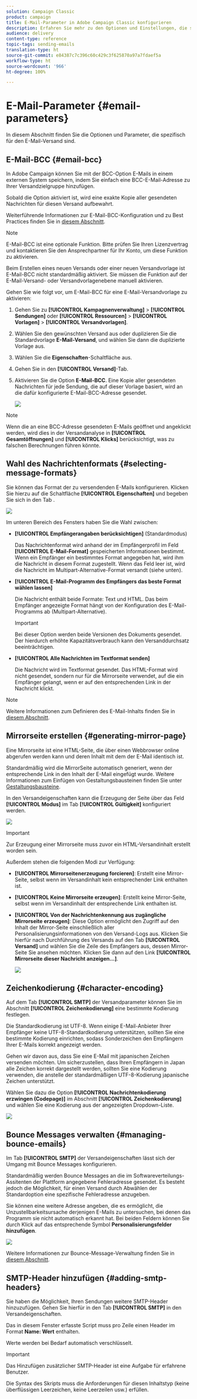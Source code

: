 ```yaml
---
solution: Campaign Classic
product: campaign
title: E-Mail-Parameter in Adobe Campaign Classic konfigurieren
description: Erfahren Sie mehr zu den Optionen und Einstellungen, die spezifisch für den E-Mail-Versand sind.
audience: delivery
content-type: reference
topic-tags: sending-emails
translation-type: ht
source-git-commit: e84387c7c396c60c429c3f625870a97a7fdaef5a
workflow-type: ht
source-wordcount: '966'
ht-degree: 100%

---
```



# E-Mail-Parameter {#email-parameters}

In diesem Abschnitt finden Sie die Optionen und Parameter, die spezifisch für den E-Mail-Versand sind.

## E-Mail-BCC {#email-bcc}

In Adobe Campaign können Sie mit der BCC-Option E-Mails in einem externen System speichern, indem Sie einfach eine BCC-E-Mail-Adresse zu Ihrer Versandzielgruppe hinzufügen.

Sobald die Option aktiviert ist, wird eine exakte Kopie aller gesendeten Nachrichten für diesen Versand aufbewahrt.

Weiterführende Informationen zur E-Mail-BCC-Konfiguration und zu Best Practices finden Sie in [diesem Abschnitt](../../installation/using/email-archiving.md).

>[!NOTE]
>
>E-Mail-BCC ist eine optionale Funktion. Bitte prüfen Sie Ihren Lizenzvertrag und kontaktieren Sie den Ansprechpartner für Ihr Konto, um diese Funktion zu aktivieren.

Beim Erstellen eines neuen Versands oder einer neuen Versandvorlage ist E-Mail-BCC nicht standardmäßig aktiviert. Sie müssen die Funktion auf der E-Mail-Versand- oder Versandvorlagenebene manuell aktivieren.

Gehen Sie wie folgt vor, um E-Mail-BCC für eine E-Mail-Versandvorlage zu aktivieren:

1. Gehen Sie zu **[!UICONTROL Kampagnenverwaltung]** > **[!UICONTROL Sendungen]** oder **[!UICONTROL Ressourcen]** > **[!UICONTROL Vorlagen]** > **[!UICONTROL Versandvorlagen]**.
1. Wählen Sie den gewünschten Versand aus oder duplizieren Sie die Standardvorlage **E-Mail-Versand**, und wählen Sie dann die duplizierte Vorlage aus.
1. Wählen Sie die **Eigenschaften**-Schaltfläche aus.
1. Gehen Sie in den **[!UICONTROL Versand]**-Tab.
1. Aktivieren Sie die Option **E-Mail-BCC**. Eine Kopie aller gesendeten Nachrichten für jede Sendung, die auf dieser Vorlage basiert, wird an die dafür konfigurierte E-Mail-BCC-Adresse gesendet.

   ![](assets/s_ncs_user_wizard_archiving.png)

>[!NOTE]
>
>Wenn die an eine BCC-Adresse gesendeten E-Mails geöffnet und angeklickt werden, wird dies in der Versandanalyse in **[!UICONTROL Gesamtöffnungen]** und **[!UICONTROL Klicks]** berücksichtigt, was zu falschen Berechnungen führen könnte.

## Wahl des Nachrichtenformats {#selecting-message-formats}

Sie können das Format der zu versendenden E-Mails konfigurieren. Klicken Sie hierzu auf die Schaltfläche **[!UICONTROL Eigenschaften]** und begeben Sie sich in den Tab .

![](assets/s_ncs_user_wizard_email_param.png)

Im unteren Bereich des Fensters haben Sie die Wahl zwischen:

* **[!UICONTROL Empfängerangaben berücksichtigen]** (Standardmodus)

   Das Nachrichtenformat wird anhand der im Empfängerprofil im Feld **[!UICONTROL E-Mail-Format]** gespeicherten Informationen bestimmt. Wenn ein Empfänger ein bestimmtes Format angegeben hat, wird ihm die Nachricht in diesem Format zugestellt. Wenn das Feld leer ist, wird die Nachricht im Multipart-Alternative-Format versandt (siehe unten).

* **[!UICONTROL E-Mail-Programm des Empfängers das beste Format wählen lassen]**

   Die Nachricht enthält beide Formate: Text und HTML. Das beim Empfänger angezeigte Format hängt von der Konfiguration des E-Mail-Programms ab (Multipart-Alternative).

   >[!IMPORTANT]
   >
   >Bei dieser Option werden beide Versionen des Dokuments gesendet. Der hierdurch erhöhte Kapazitätsverbrauch kann den Versanddurchsatz beeinträchtigen.

* **[!UICONTROL Alle Nachrichten im Textformat senden]**

   Die Nachricht wird im Textformat gesendet. Das HTML-Format wird nicht gesendet, sondern nur für die Mirrorseite verwendet, auf die ein Empfänger gelangt, wenn er auf den entsprechenden Link in der Nachricht klickt.

>[!NOTE]
>
>Weitere Informationen zum Definieren des E-Mail-Inhalts finden Sie in [diesem Abschnitt](../../delivery/using/defining-the-email-content.md).

## Mirrorseite erstellen {#generating-mirror-page}

Eine Mirrorseite ist eine HTML-Seite, die über einen Webbrowser online abgerufen werden kann und deren Inhalt mit dem der E-Mail identisch ist.

Standardmäßig wird die Mirror­Seite automatisch generiert, wenn der entsprechende Link in den Inhalt der E-Mail eingefügt wurde. Weitere Informationen zum Einfügen von Gestaltungsbausteinen finden Sie unter [Gestaltungsbausteine](../../delivery/using/personalization-blocks.md).

In den Versandeigenschaften kann die Erzeugung der Seite über das Feld **[!UICONTROL Modus]** im Tab **[!UICONTROL Gültigkeit]** konfiguriert werden.

![](assets/s_ncs_user_wizard_miror_page_mode.png)

>[!IMPORTANT]
>
>Zur Erzeugung einer Mirrorseite muss zuvor ein HTML-Versandinhalt erstellt worden sein.

Außerdem stehen die folgenden Modi zur Verfügung:

* **[!UICONTROL Mirrorseitenerzeugung forcieren]**: Erstellt eine Mirror-Seite, selbst wenn im Versandinhalt kein entsprechender Link enthalten ist.
* **[!UICONTROL Keine Mirrorseite erzeugen]**: Erstellt keine Mirror-Seite, selbst wenn im Versandinhalt der entsprechende Link enthalten ist.
* **[!UICONTROL Von der Nachrichtenkennung aus zugängliche Mirrorseite erzeugen]**: Diese Option ermöglicht den Zugriff auf den Inhalt der Mirror-Seite einschließlich aller Personalisierungsinformationen von den Versand-Logs aus. Klicken Sie hierfür nach Durchführung des Versands auf den Tab **[!UICONTROL Versand]** und wählen Sie die Zeile des Empfängers aus, dessen Mirror-Seite Sie ansehen möchten. Klicken Sie dann auf den Link **[!UICONTROL Mirrorseite dieser Nachricht anzeigen...]**.

   ![](assets/s_ncs_user_wizard_miror_page_link.png)

## Zeichenkodierung {#character-encoding}

Auf dem Tab **[!UICONTROL SMTP]** der Versandparameter können Sie im Abschnitt **[!UICONTROL Zeichenkodierung]** eine bestimmte Kodierung festlegen.

Die Standardkodierung ist UTF-8. Wenn einige E-Mail-Anbieter Ihrer Empfänger keine UTF-8-Standardkodierung unterstützen, sollten Sie eine bestimmte Kodierung einrichten, sodass Sonderzeichen den Empfängern Ihrer E-Mails korrekt angezeigt werden.

Gehen wir davon aus, dass Sie eine E-Mail mit japanischen Zeichen versenden möchten. Um sicherzustellen, dass Ihren Empfängern in Japan alle Zeichen korrekt dargestellt werden, sollten Sie eine Kodierung verwenden, die anstelle der standardmäßigen UTF-8-Kodierung japanische Zeichen unterstützt.

Wählen Sie dazu die Option **[!UICONTROL Nachrichtenkodierung erzwingen (Codepage)]** im Abschnitt **[!UICONTROL Zeichenkodierung]** und wählen Sie eine Kodierung aus der angezeigten Dropdown-Liste.

![](assets/s_ncs_user_email_del_properties_smtp_tab_encoding.png)

## Bounce Messages verwalten {#managing-bounce-emails}

Im Tab **[!UICONTROL SMTP]** der Versandeigenschaften lässt sich der Umgang mit Bounce Messages konfigurieren.

Standardmäßig werden Bounce Messages an die im Softwareverteilungs-Assitenten der Plattform angegebene Fehleradresse gesendet. Es besteht jedoch die Möglichkeit, für einen Versand durch Abwählen der Standardoption eine spezifische Fehleradresse anzugeben.

Sie können eine weitere Adresse angeben, die es ermöglicht, die Unzustellbarkeitsursache derjenigen E-Mails zu untersuchen, bei denen das Programm sie nicht automatisch erkannt hat. Bei beiden Feldern können Sie durch Klick auf das entsprechende Symbol **Personalisierungsfelder hinzufügen**.

![](assets/s_ncs_user_email_del_properties_smtp_tab.png)

Weitere Informationen zur Bounce-Message-Verwaltung finden Sie in [diesem Abschnitt](../../delivery/using/understanding-delivery-failures.md#bounce-mail-management).

## SMTP-Header hinzufügen {#adding-smtp-headers}

Sie haben die Möglichkeit, Ihren Sendungen weitere SMTP-Header hinzuzufügen. Gehen Sie hierfür in den Tab **[!UICONTROL SMTP]** in den Versandeigenschaften.

Das in diesem Fenster erfasste Script muss pro Zeile einen Header im Format **Name: Wert** enthalten.

Werte werden bei Bedarf automatisch verschlüsselt.

>[!IMPORTANT]
>
>Das Hinzufügen zusätzlicher SMTP-Header ist eine Aufgabe für erfahrene Benutzer.
>
>Die Syntax des Skripts muss die Anforderungen für diesen Inhaltstyp (keine überflüssigen Leerzeichen, keine Leerzeilen usw.) erfüllen.
